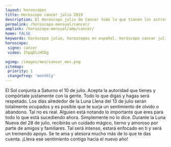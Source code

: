 ```yaml
---
layout: horoscopos
title: Horoscopo cancer julio 2019
description: El Horóscopo julio de Cancer todo lo que tienen los astros preparados para este mes, amor, trabajo, familia. Todo sobre astrologia, tarot, predicciones. Horoscopo gratis en español, predicciones y astrología.
permalink: /horoscopo-mensual/cancer/
amplink: /horoscopo-mensual/amp/cancer/
home: FALSE
keywords: horóscopo julio, horoscopos en español, horóscopo cancer julio , horóscopo esperanza gracia, horoscop, horóscopos gratis, horoscopo cancer, Tarot, Astrologia, Zodíaco, cancer, horoscopo gratis, horoscopo del mes 
horoscopo:
 signo: cancer
 video: IhpqOlcH5Dg

ogimg: /images/mes/cancer_mes.png
sitemap:
 priority: 1
 changefreq: 'monthly'
---
```



El Sol conjunta a Saturno el 10 de julio. Acepta la autoridad que tienes y compórtate justamente con la gente. Todo lo que digas y hagas será respetado. Los días alrededor de la Luna Llena del 13 de julio serán totalmente ocupados y es posible que te surja un sentimiento de olvido o abandono. Tal no es real. Alguien está notando lo importante que eres para todo lo que está sucediendo ahora. Simplemente no lo dice. Durante la Luna Nueva del 28 de julio, recibirás un cuidado mágico, tierno y amoroso por parte de amigos y familiares. Tal será intenso, estará enfocado en ti y será un tremendo apoyo. Se te ama y atesora mucho más de lo que te das cuenta. ¡Lleva ese sentimiento contigo hacia el nuevo año!